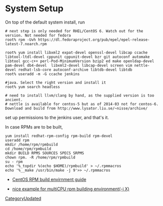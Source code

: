 # System Setup

On top of the default system install, run

    # next step is only needed for RHEL/CentOS 6. Watch out for the version. Not needed for fedora
    root% rpm -Uvh https://dl.fedoraproject.org/pub/epel/epel-release-latest-7.noarch.rpm
    
    root% yum install libxml2 expat-devel openssl-devel libcap ccache libtool-ltdl-devel cppunit cppunit-devel bzr git autoconf automake libtool gcc-c++ perl-Pod-MinimumVersion bzip2 ed make openldap-devel  pam-devel db4-devel  libxml2-devel libcap-devel screen vim nettle-devel redhat-lsb-core autoconf-archive libtdb-devel libtdb
    root% useradd -m -G ccache jenkins
    
    #java. Select the right version and install it
    root% yum search headless
    
    # need to install llvm/clang by hand, as the supplied version is too ancient.
    # nettle is available for centos-5 but as of 2014-03 not for centos-6. Download and build from http://www.lysator.liu.se/~nisse/archive/

set up permissions to the jenkins user, and that's it.

In case RPMs are to be built,

    yum install redhat-rpm-config rpm-build rpm-devel
    useradd rpm
    mkdir /home/rpm/rpmbuild
    cd /home/rpm/rpmbuild
    mkdir BUILD RPMS SOURCES SPECS SRPMS
    chown rpm. -R /home/rpm/rpmbuild
    su - rpm
    echo '%_topdir %(echo $HOME)/rpmbuild' > ~/.rpmmacros
    echo '%__make /usr/bin/make -j 9'>> ~/.rpmmacros

  - [CentOS RPM build envirnment
    guide](http://wiki.centos.org/HowTos/SetupRpmBuildEnvironment)

  - [nice example for multiCPU rpm building environment(-j
    X)](http://www.g-loaded.eu/2009/04/24/manually-prepare-the-rpm-building-environment/)

[CategoryUpdated](https://wiki.squid-cache.org/BuildFarm/CentosInstall/CategoryUpdated#)

